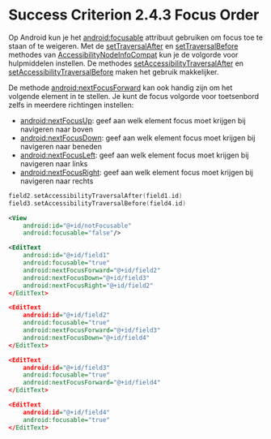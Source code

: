 # Success Criterion 2.4.3 Focus Order

Op Android kun je het [android:focusable](https://developer.android.com/reference/android/view/View#attr_android:focusable) attribuut gebruiken om focus toe te staan of te weigeren. Met de [setTraversalAfter](https://developer.android.com/reference/android/view/accessibility/AccessibilityNodeInfo#setTraversalAfter(android.view.View)) en [setTraversalBefore](https://developer.android.com/reference/android/view/accessibility/AccessibilityNodeInfo#setTraversalBefore(android.view.View)) methodes van [AccessibilityNodeInfoCompat](https://developer.android.com/reference/android/view/accessibility/AccessibilityNodeInfo) kun je de volgorde voor hulpmiddelen instellen. De methodes [setAccessibilityTraversalAfter](https://developer.android.com/reference/android/view/View#setAccessibilityTraversalAfter(int)) en [setAccessibilityTraversalBefore](https://developer.android.com/reference/android/view/View#setAccessibilityTraversalBefore(int)) maken het gebruik makkelijker.

De methode [android:nextFocusForward](https://developer.android.com/reference/android/view/View#attr_android:nextFocusForward) kan ook handig zijn om het volgende element in te stellen. Je kunt de focus volgorde voor toetsenbord zelfs in meerdere richtingen instellen:

* [android:nextFocusUp](https://developer.android.com/training/keyboard-input/navigation#:~:text=the%20following%20attributes%3A-,android%3AnextFocusUp,-android%3AnextFocusDown): geef aan welk element focus moet krijgen bij navigeren naar boven
* [android:nextFocusDown](https://developer.android.com/reference/android/view/View#attr_android:nextFocusDown): geef aan welk element focus moet krijgen bij navigeren naar beneden
* [android:nextFocusLeft](https://developer.android.com/reference/android/view/View#attr_android:nextFocusLeft): geef aan welk element focus moet krijgen bij navigeren naar links
* [android:nextFocusRight](https://developer.android.com/reference/android/view/View#attr_android:nextFocusRight): geef aan welk element focus moet krijgen bij navigeren naar rechts

```kotlin
field2.setAccessibilityTraversalAfter(field1.id)
field3.setAccessibilityTraversalBefore(field4.id)
```

```xml
<View
    android:id="@+id/notFocusable"
    android:focusable="false"/>

<EditText
    android:id="@+id/field1"
    android:focusable="true"
    android:nextFocusForward="@+id/field2"
    android:nextFocusDown="@+id/field3"
    android:nextFocusRight="@+id/field2"
</EditText>

<EditText
    android:id="@+id/field2"
    android:focusable="true"
    android:nextFocusForward="@+id/field3"
    android:nextFocusDown="@+id/field4"
</EditText>

<EditText
    android:id="@+id/field3"
    android:focusable="true"
    android:nextFocusForward="@+id/field4"
</EditText>

<EditText
    android:id="@+id/field4"
    android:focusable="true"
</EditText>
```
